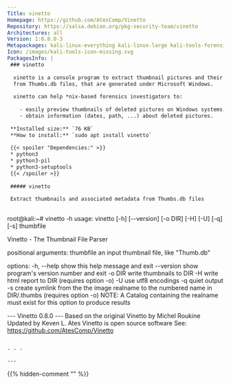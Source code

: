 ```yaml
---
Title: vinetto
Homepage: https://github.com/AtesComp/Vinetto
Repository: https://salsa.debian.org/pkg-security-team/vinetto
Architectures: all
Version: 1:0.8.0-3
Metapackages: kali-linux-everything kali-linux-large kali-tools-forensics 
Icon: /images/kali-tools-icon-missing.svg
PackagesInfo: |
 ### vinetto
 
  vinetto is a console program to extract thumbnail pictures and their metadata
  from Thumbs.db files, that are generated under Microsoft Windows.
   
  vinetto can help *nix-based forensics investigators to:
   
    - easily preview thumbnails of deleted pictures on Windows systems;
    - obtain information (dates, path, ...) about deleted pictures.
 
 **Installed size:** `76 KB`  
 **How to install:** `sudo apt install vinetto`  
 
 {{< spoiler "Dependencies:" >}}
 * python3
 * python3-pil
 * python3-setuptools
 {{< /spoiler >}}
 
 ##### vinetto
 
 Extract thumbnails and associated metadata from Thumbs.db files
 
 ```
 root@kali:~# vinetto -h
 usage: vinetto [-h] [--version] [-o DIR] [-H] [-U] [-q] [-s] thumbfile
 
 Vinetto - The Thumbnail File Parser
 
 positional arguments:
   thumbfile   an input thumbnail file, like "Thumb.db"
 
 options:
   -h, --help  show this help message and exit
   --version   show program's version number and exit
   -o DIR      write thumbnails to DIR
   -H          write html report to DIR (requires option -o)
   -U          use utf8 encodings
   -q          quiet output
   -s          create symlink from the the image realname to the numbered name
               in DIR/.thumbs (requires option -o)
               NOTE: A Catalog containing the realname must exist for this
                     option to produce results
 
 --- Vinetto 0.8.0 ---
 Based on the original Vinetto by Michel Roukine
 Updated by Keven L. Ates
 Vinetto is open source software
   See: https://github.com/AtesComp/Vinetto
 ```
 
 - - -
 
---
```

{{% hidden-comment "<!--Do not edit anything above this line-->" %}}
